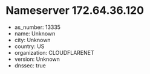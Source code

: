 # Nameserver 172.64.36.120

* as_number: 13335
* name: Unknown
* city: Unknown
* country: US
* organization: CLOUDFLARENET
* version: Unknown
* dnssec: true
